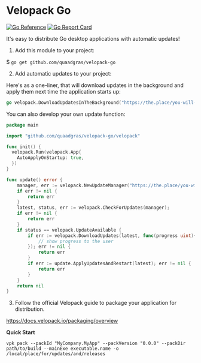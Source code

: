 # Velopack Go
[![Go Reference](https://pkg.go.dev/badge/quaadgras/velopack-go.svg)](https://pkg.go.dev/quaadgras/velopack-go)
[![Go Report Card](https://goreportcard.com/badge/github.com/quaadgras/velopack-go)](https://goreportcard.com/report/github.com/quaadgras/velopack-go)

It's easy to distribute Go desktop applications with automatic updates!

1. Add this module to your project:

$ `go get github.com/quaadgras/velopack-go`

2. Add automatic updates to your project:

Here's as a one-liner, that will download updates in the background and
apply them next time the application starts up:
```go
go velopack.DownloadUpdatesInTheBackground("https://the.place/you-will-host/updates")
```

You can also develop your own update function:
```go
package main

import "github.com/quaadgras/velopack-go/velopack"

func init() {
  velopack.Run(velopack.App{
  	AutoApplyOnStartup: true,
  })
}

func update() error {
	manager, err := velopack.NewUpdateManager("https://the.place/you-will-host/updates")
	if err != nil {
		return err
	}
	latest, status, err := velopack.CheckForUpdates(manager);
	if err != nil {
		return err
	}
	if status == velopack.UpdateAvailable {
		if err := velopack.DownloadUpdates(latest, func(progress uint){
			// show progress to the user
		}); err != nil {
			return err
		}
		if err := update.ApplyUpdatesAndRestart(latest); err != nil {
			return err
		}
	}
	return nil
}
```

3. Follow the official Velopack guide to package your application for distribution.

https://docs.velopack.io/packaging/overview

**Quick Start**

`vpk pack --packId "MyCompany.MyApp" --packVersion "0.0.0" --packDir path/to/build --mainExe executable.name -o /local/place/for/updates/and/releases`
